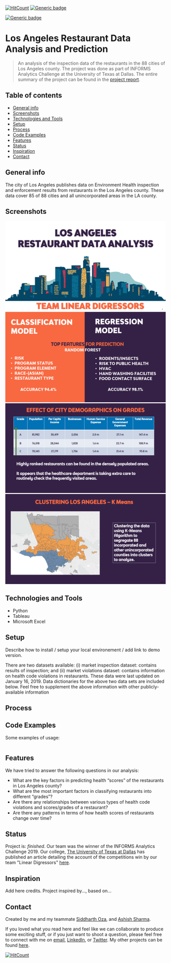 [![HitCount](http://hits.dwyl.io/harshbg/Los-Angeles-Restaurant-Data-Analysis-and-Prediction.svg)](http://hits.dwyl.io/harshbg/Los-Angeles-Restaurant-Data-Analysis-and-Prediction)
[![Generic badge](https://img.shields.io/badge/<SUBJECT>-<STATUS>-<COLOR>.svg)](https://shields.io/)

[![Generic badge](https://img.shields.io/badge/harshbg/Los-Angeles-Restaurant-Data-Analysis-and-Prediction.svg)](http://hits.dwyl.io/harshbg/Los-Angeles-Restaurant-Data-Analysis-and-Prediction)


# Los Angeles Restaurant Data Analysis and Prediction
> An analysis of the inspection data of the restaurants in the 88 cities of Los Angeles county.
The project was done as part of INFORMS Analytics Challenge at the University of Texas at Dallas. The entire summary of the project can be found in the [project report]().

## Table of contents
* [General info](#general-info)
* [Screenshots](#screenshots)
* [Technologies and Tools](#technologies-and-tools)
* [Setup](#setup)
* [Process](#process)
* [Code Examples](#code-examples)
* [Features](#features)
* [Status](#status)
* [Inspiration](#inspiration)
* [Contact](#contact)

## General info
The city of Los Angeles publishes data on Environment Health inspection and enforcement results from restaurants in the Los Angeles county. These data cover 85 of 88 cities and all
unincorporated areas in the LA county. 





## Screenshots
![Example screenshot](./img/Capture1.PNG)
![Example screenshot](./img/Capture2.PNG)
![Example screenshot](./img/Capture3.PNG)
![Example screenshot](./img/Capture4.PNG)

## Technologies and Tools
* Python
* Tableau 
* Microsoft Excel

## Setup
Describe how to install / setup your local environement / add link to demo version.

There are two datasets available: (i) market inspection dataset: contains results of inspection;
and (ii) market violations dataset: contains information on health code violations in restaurants.
These data were last updated on January 16, 2019. Data dictionaries for the above two data sets
are included below. Feel free to supplement the above information with other publicly-available
information

## Process

## Code Examples
Some examples of usage:

````

````

## Features
We have tried to answer the following questions in our analysis:

* What are the key factors in predicting health “scores” of the restaurants in Los Angeles county?
* What are the most important factors in classifying restaurants into different “grades”?
* Are there any relationships between various types of health code violations and scores/grades of a restaurant?
* Are there any patterns in terms of how health scores of restaurants change over time?

## Status
Project is: _finished_. Our team was the winner of the INFORMS Analytics Challenge 2019. Our college, [The University of Texas at Dallas](https://www.utdallas.edu/) has published an article detailing the account of the competitions win by our team "Linear Digressors" [here](http://bit.ly/2Wpq792). 

## Inspiration
Add here credits. Project inspired by..., based on...

## Contact
Created by me and my teammate [Siddharth Oza](https://github.com/siddharthoza), and [Ashish Sharma](https://github.com/ashish1993utd).

If you loved what you read here and feel like we can collaborate to produce some exciting stuff, or if you
just want to shoot a question, please feel free to connect with me on <a href="hello@gupta-harsh.com" target="_blank">email</a>, 
<a href="http://bit.ly/2uOIUeo" target="_blank">LinkedIn</a>, or 
<a href="http://bit.ly/2CZv1i5" target="_blank">Twitter</a>. 
My other projects can be found [here](http://bit.ly/2UlyFgC).

[![HitCount](https://img.shields.io/github/followers/harshbg.svg?style=social)](http://hits.dwyl.io/harshbg/Sign-Language-Interpreter-using-Deep-Learning)